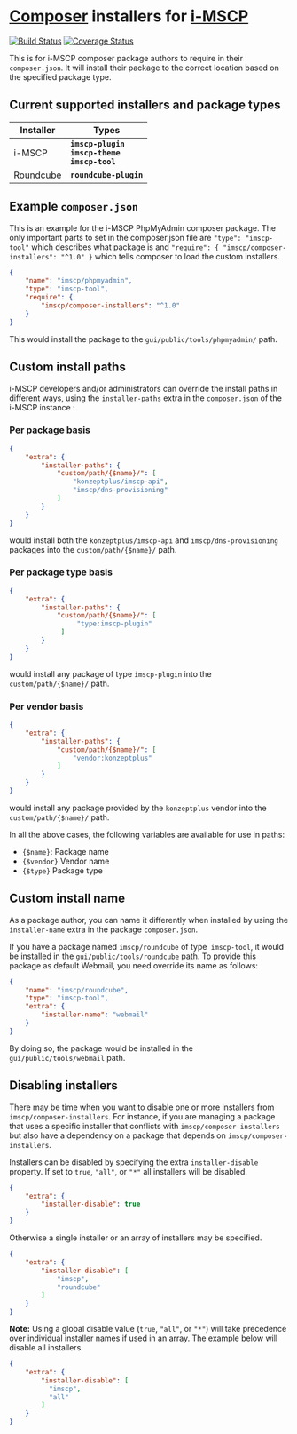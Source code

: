 # [Composer](https://getcomposer.org) installers for [i-MSCP](https://www.i-mscp.net/)

[![Build Status](https://secure.travis-ci.org/i-MSCP/composer-installers.svg?branch=master)](https://secure.travis-ci.org/i-MSCP/composer-installers)
[![Coverage Status](https://coveralls.io/repos/github/i-MSCP/composer-installers/badge.svg?branch=master)](https://coveralls.io/github/i-MSCP/composer-installers?branch=master)

This is for i-MSCP composer package authors to require in their `composer.json`.
It will install their package to the correct location based on the specified
package type.

## Current supported installers and package types

| Installer | Types
| --------- | -----
| i-MSCP    | <b>`imscp-plugin`</b><br><b>`imscp-theme`</b><br><b>`imscp-tool`</b>
| Roundcube | <b>`roundcube-plugin`</b>
## Example `composer.json`

This is an example for the i-MSCP PhpMyAdmin composer package. The only
important parts to set in the composer.json file are `"type": "imscp-tool"`
which describes what package is and `"require": { "imscp/composer-installers": "^1.0" }`
which tells composer to load the custom installers.

```json
{
    "name": "imscp/phpmyadmin",
    "type": "imscp-tool",
    "require": {
        "imscp/composer-installers": "^1.0"
    }
}
```

This would install the package to the `gui/public/tools/phpmyadmin/` path.

## Custom install paths

i-MSCP developers and/or administrators can override the install paths in
different ways, using the `installer-paths` extra in the `composer.json` of the
i-MSCP instance :
 
### Per package basis

```json
{
    "extra": {
        "installer-paths": {
            "custom/path/{$name}/": [
                "konzeptplus/imscp-api",
                "imscp/dns-provisioning"
            ]
        }
    }
}
```

would install both the `konzeptplus/imscp-api` and `imscp/dns-provisioning`
packages into the `custom/path/{$name}/` path.

### Per package type basis

``` json
{
    "extra": {
        "installer-paths": {
            "custom/path/{$name}/": [
                 "type:imscp-plugin"
             ]
        }
    }
}
```

would install any package of type `imscp-plugin` into the
`custom/path/{$name}/` path.

### Per vendor basis

``` json
{
    "extra": {
        "installer-paths": {
            "custom/path/{$name}/": [
                "vendor:konzeptplus"
            ]
        }
    }
}
```

would install any package provided by the `konzeptplus` vendor into the
`custom/path/{$name}/` path.

In all the above cases, the following variables are available for use in paths:

- `{$name}`: Package name
- `{$vendor}` Vendor name
- `{$type}` Package type

## Custom install name

As a package author, you can name it differently when installed by using the
`installer-name` extra in the package `composer.json`. 

If you have a package named `imscp/roundcube` of type` imscp-tool`, it would
be installed in the `gui/public/tools/roundcube` path. To provide this
package as default Webmail, you need override its name as follows:

```json
{
    "name": "imscp/roundcube",
    "type": "imscp-tool",
    "extra": {
        "installer-name": "webmail"
    }
}
```

By doing so, the package would be installed in the `gui/public/tools/webmail`
path.

## Disabling installers

There may be time when you want to disable one or more installers from
`imscp/composer-installers`. For instance, if you are managing a package  that
uses a specific installer that conflicts with `imscp/composer-installers` but
also have a dependency on a package that depends on `imscp/composer-installers`.

Installers can be disabled by specifying the extra `installer-disable`
property. If set to `true`, `"all"`, or `"*"` all installers will be disabled. 

```json
{
    "extra": {
        "installer-disable": true
    }
}
```

Otherwise a single installer or an array of installers may be specified.

```json
{
    "extra": {
        "installer-disable": [
            "imscp",
            "roundcube"
        ]
    }
}
```

**Note:** Using a global disable value (`true`, `"all"`, or `"*"`) will take
precedence over individual installer names if used in an array. The example
below will disable all installers.

```json
{
    "extra": {
        "installer-disable": [
          "imscp",
          "all"
        ]
    }
}
```
